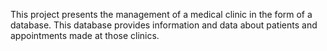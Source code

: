 This project presents the management of a medical clinic in the form of a database. This database provides information and data about patients and appointments made at those clinics.
